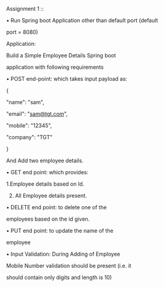 Assignment 1 ::

 

• Run Spring boot Application other than default port (default


port = 8080)


Application:


Build a Simple Employee Details Spring boot


application with following requirements


• POST end-point: which takes input payload as:


{


"name": "sam",


"email": "sam@tgt.com",


"mobile": "12345",


"company": "TGT"


}


And Add two employee details.


• GET end point: which provides:


1.Employee details based on Id.


2. All Employee details present.


• DELETE end point: to delete one of the


employees based on the id given.


• PUT end point: to update the name of the


employee


• Input Validation: During Adding of Employee


Mobile Number validation should be present (i.e. it


should contain only digits and length is 10)